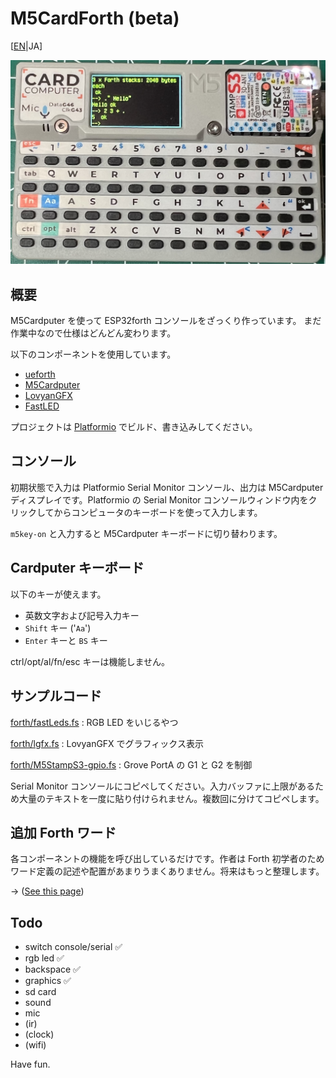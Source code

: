 # M5CardForth (beta)

[[EN](readme.md)|JA]

![M5CardForth](media/M5CardForth.png)

## 概要

M5Cardputer を使って ESP32forth コンソールをざっくり作っています。
まだ作業中なので仕様はどんどん変わります。

以下のコンポーネントを使用しています。

* [ueforth](https://github.com/flagxor/ueforth)
* [M5Cardputer](https://github.com/m5stack/M5Cardputer)
* [LovyanGFX](https://github.com/lovyan03/LovyanGFX)
* [FastLED](https://github.com/FastLED/FastLED)

プロジェクトは [Platformio](https://platformio.org/) でビルド、書き込みしてください。

## コンソール

初期状態で入力は Platformio Serial Monitor コンソール、出力は M5Cardputer ディスプレイです。Platformio の Serial Monitor コンソールウィンドウ内をクリックしてからコンピュータのキーボードを使って入力します。

`m5key-on` と入力すると M5Cardputer キーボードに切り替わります。

## Cardputer キーボード

以下のキーが使えます。

* 英数文字および記号入力キー
* `Shift` キー ('`Aa`')
* `Enter` キーと `BS` キー

ctrl/opt/al/fn/esc キーは機能しません。

## サンプルコード

[forth/fastLeds.fs](forth/fastLeds.fs) : RGB LED をいじるやつ

[forth/lgfx.fs](forth/fastLeds.fs) : LovyanGFX でグラフィックス表示

[forth/M5StampS3-gpio.fs](forth/M5StampS3-gpio.fs) : Grove PortA の G1 と G2 を制御

Serial Monitor コンソールにコピペしてください。入力バッファに上限があるため大量のテキストを一度に貼り付けられません。複数回に分けてコピペします。

## 追加 Forth ワード

各コンポーネントの機能を呼び出しているだけです。作者は Forth 初学者のためワード定義の記述や配置があまりうまくありません。将来はもっと整理します。

-> ([See this page](cpwords.md))

## Todo

* switch console/serial ✅
* rgb led ✅
* backspace ✅
* graphics ✅
* sd card
* sound 
* mic
* (ir)
* (clock)
* (wifi)


Have fun.